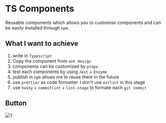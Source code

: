 # TS Components
Reusable components which allows you to customise components and can be easily installed through `npm`. 

## What I want to achieve
1. write in `Typescript`
2. Copy the component from `ant design`
3. components can be customized by `props`
4. test each components by using `Jest` + `Enzyme`
5. publish in `npm` allows me to reuse them in the future
6. use `prettier` as code formatter. I don't use `estlint` in this stage
7. use `husky` + `commitlint` + `lint-stage` to formate each `git commit`

## Button
![1](https://user-images.githubusercontent.com/72715709/131286861-f3c3fe57-2d44-44c1-bd63-6c57c99d0b0d.gif) 

